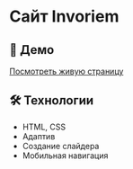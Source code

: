 # Сайт Invoriem
## 🚀 Демо
[Посмотреть живую страницу](httpshikizaya.github.ioinvoriemProject)
## 🛠 Технологии
- HTML, CSS
- Адаптив
- Создание слайдера
- Мобильная навигация
